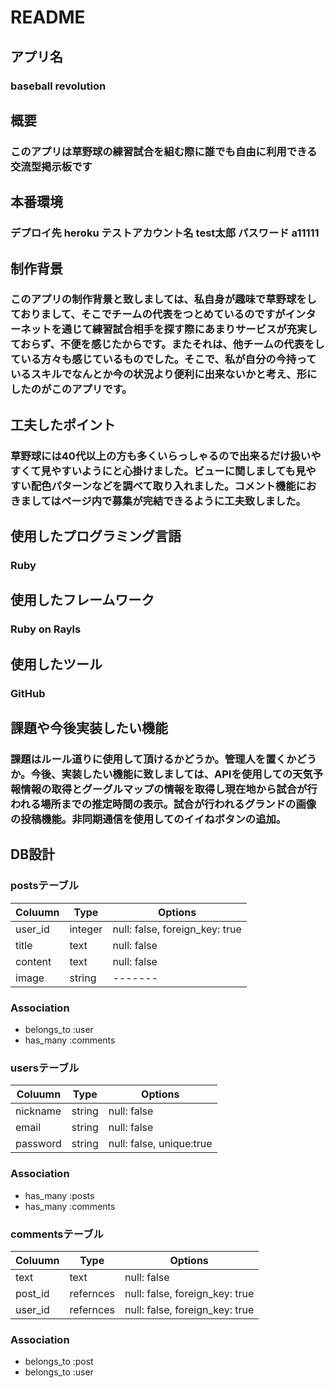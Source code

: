 # README

## アプリ名 
###  baseball revolution

## 概要 
### このアプリは草野球の練習試合を組む際に誰でも自由に利用できる交流型掲示板です

## 本番環境
### デプロイ先 heroku テストアカウント名 test太郎 パスワード a11111

## 制作背景
### このアプリの制作背景と致しましては、私自身が趣味で草野球をしておりまして、そこでチームの代表をつとめているのですがインターネットを通じて練習試合相手を探す際にあまりサービスが充実しておらず、不便を感じたからです。またそれは、他チームの代表をしている方々も感じているものでした。そこで、私が自分の今持っているスキルでなんとか今の状況より便利に出来ないかと考え、形にしたのがこのアプリです。

## 工夫したポイント
### 草野球には40代以上の方も多くいらっしゃるので出来るだけ扱いやすくて見やすいようにと心掛けました。ビューに関しましても見やすい配色パターンなどを調べて取り入れました。コメント機能におきましてはページ内で募集が完結できるように工夫致しました。

## 使用したプログラミング言語
### Ruby

## 使用したフレームワーク
### Ruby on Rayls

## 使用したツール
### GitHub

## 課題や今後実装したい機能
### 課題はルール道りに使用して頂けるかどうか。管理人を置くかどうか。今後、実装したい機能に致しましては、APIを使用しての天気予報情報の取得とグーグルマップの情報を取得し現在地から試合が行われる場所までの推定時間の表示。試合が行われるグランドの画像の投稿機能。非同期通信を使用してのイイねボタンの追加。

## DB設計
### postsテーブル

|Coluumn|Type|Options|
|-------|----|-------|
|user_id|integer|null: false, foreign_key: true|
|title|text|null: false|
|content|text|null: false|
|image|string|-------|

### Association
* belongs_to :user
* has_many :comments

### usersテーブル

|Coluumn|Type|Options|
|-------|----|-------|
|nickname|string|null: false|
|email|string|null: false|
|password|string|null: false, unique:true|

### Association
* has_many :posts
* has_many :comments 

### commentsテーブル

|Coluumn|Type|Options|
|-------|----|-------|
|text|text|null: false|
|post_id|refernces|null: false, foreign_key: true|
|user_id|refernces|null: false, foreign_key: true|

### Association

* belongs_to :post 
* belongs_to :user